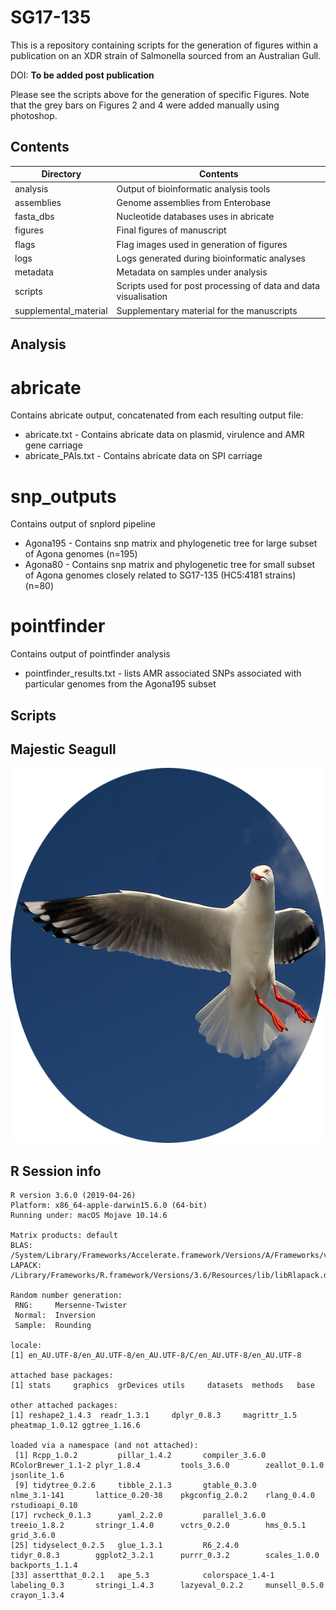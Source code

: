# SG17-135
This is a repository containing scripts for the generation of figures within a publication on an XDR strain of Salmonella sourced from an Australian Gull.

DOI: **To be added post publication**

Please see the scripts above for the generation of specific Figures. Note that the grey bars on Figures 2 and 4 were added manually using photoshop.

## Contents

|Directory|Contents|
|--------|------|
|analysis|Output of bioinformatic analysis tools|
|assemblies|Genome assemblies from Enterobase|
|fasta_dbs|Nucleotide databases uses in abricate|
|figures|Final figures of manuscript|
|flags|Flag images used in generation of figures|
|logs|Logs generated during bioinformatic analyses|
|metadata|Metadata on samples under analysis|
|scripts|Scripts used for post processing of data and data visualisation|
|supplemental_material|Supplementary material for the manuscripts|

## Analysis
# abricate
Contains abricate output, concatenated from each resulting output file:
* abricate.txt - Contains abricate data on plasmid, virulence and AMR gene carriage
* abricate_PAIs.txt - Contains abricate data on SPI carriage

# snp_outputs
Contains output of snplord pipeline
* Agona195 - Contains snp matrix and phylogenetic tree for large subset of Agona genomes (n=195)
* Agona80 - Contains snp matrix and phylogenetic tree for small subset of Agona genomes closely related to SG17-135 (HC5:4181 strains) (n=80)

# pointfinder
Contains output of pointfinder analysis
* pointfinder_results.txt - lists AMR associated SNPs associated with particular genomes from the Agona195 subset

## Scripts










## Majestic Seagull



<p align="center">
  <img width="600" height="600" src="https://raw.githubusercontent.com/maxlcummins/SG17-135/master/majestic_gull_dot_jpeg.png">
</p>





## R Session info
```
R version 3.6.0 (2019-04-26)
Platform: x86_64-apple-darwin15.6.0 (64-bit)
Running under: macOS Mojave 10.14.6

Matrix products: default
BLAS:   /System/Library/Frameworks/Accelerate.framework/Versions/A/Frameworks/vecLib.framework/Versions/A/libBLAS.dylib
LAPACK: /Library/Frameworks/R.framework/Versions/3.6/Resources/lib/libRlapack.dylib

Random number generation:
 RNG:     Mersenne-Twister 
 Normal:  Inversion 
 Sample:  Rounding 
 
locale:
[1] en_AU.UTF-8/en_AU.UTF-8/en_AU.UTF-8/C/en_AU.UTF-8/en_AU.UTF-8

attached base packages:
[1] stats     graphics  grDevices utils     datasets  methods   base     

other attached packages:
[1] reshape2_1.4.3  readr_1.3.1     dplyr_0.8.3     magrittr_1.5    pheatmap_1.0.12 ggtree_1.16.6  

loaded via a namespace (and not attached):
 [1] Rcpp_1.0.2         pillar_1.4.2       compiler_3.6.0     RColorBrewer_1.1-2 plyr_1.8.4         tools_3.6.0        zeallot_0.1.0      jsonlite_1.6      
 [9] tidytree_0.2.6     tibble_2.1.3       gtable_0.3.0       nlme_3.1-141       lattice_0.20-38    pkgconfig_2.0.2    rlang_0.4.0        rstudioapi_0.10   
[17] rvcheck_0.1.3      yaml_2.2.0         parallel_3.6.0     treeio_1.8.2       stringr_1.4.0      vctrs_0.2.0        hms_0.5.1          grid_3.6.0        
[25] tidyselect_0.2.5   glue_1.3.1         R6_2.4.0           tidyr_0.8.3        ggplot2_3.2.1      purrr_0.3.2        scales_1.0.0       backports_1.1.4   
[33] assertthat_0.2.1   ape_5.3            colorspace_1.4-1   labeling_0.3       stringi_1.4.3      lazyeval_0.2.2     munsell_0.5.0      crayon_1.3.4 
```
